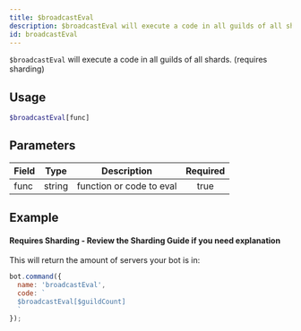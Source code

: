 ```yaml
---
title: $broadcastEval 
description: $broadcastEval will execute a code in all guilds of all shards.
id: broadcastEval
---
```


`$broadcastEval` will execute a code in all guilds of all shards. (requires sharding)

## Usage

```php
$broadcastEval[func]
```

## Parameters 


| Field | Type   | Description              | Required |
| ----- | ------ | ------------------------ |:--------:|
| func  | string | function or code to eval |    true   |


## Example

#### Requires Sharding - Review the Sharding Guide if you need explanation
This will return the amount of servers your bot is in:

```javascript
bot.command({
  name: 'broadcastEval',
  code: `
  $broadcastEval[$guildCount]
  `
});
```
